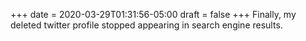 +++
date = 2020-03-29T01:31:56-05:00
draft = false
+++
Finally, my deleted twitter profile stopped appearing in search engine results.